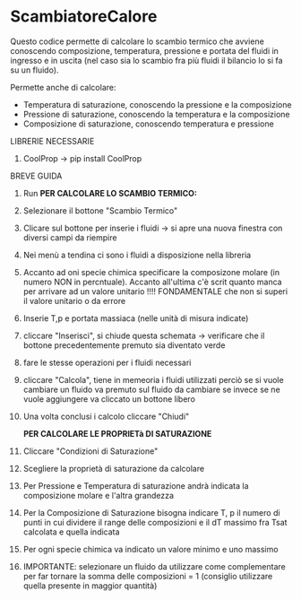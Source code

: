 # ScambiatoreCalore

Questo codice permette di calcolare lo scambio termico che avviene conoscendo composizione, temperatura, pressione e portata del fluidi in ingresso e in uscita (nel caso sia lo scambio fra più fluidi il bilancio lo si fa su un fluido).

Permette anche di calcolare:

* Temperatura di saturazione, conoscendo la pressione e la composizione
* Pressione di saturazione, conoscendo la temperatura e la composizione
* Composizione di saturazione, conoscendo temperatura e pressione

LIBRERIE NECESSARIE

1) CoolProp -> pip install CoolProp

 BREVE GUIDA

1) Run
   **PER CALCOLARE LO SCAMBIO TERMICO:**
2) Selezionare il bottone "Scambio Termico"
3) Clicare sul bottone per inserie i fluidi -> si apre una nuova finestra con diversi campi da riempire
4) Nei menù a tendina ci sono i fluidi a disposizione nella libreria
5) Accanto ad oni specie chimica specificare la composizone molare (in numero NON in percntuale). Accanto all'ultima c'è scrit quanto manca per arrivare ad un valore unitario !!!! FONDAMENTALE che non si superi il valore unitario o da errore
6) Inserie T,p e portata massiaca (nelle unità di misura indicate)
7) cliccare "Inserisci", si chiude questa schemata -> verificare che il bottone precedentemente premuto sia diventato verde
8) fare le stesse operazioni per i fluidi necessari
9) cliccare "Calcola", tiene in memeoria i fluidi utilizzati perciò se si vuole cambiare un fluido va premuto sul fluido da cambiare se invece se ne vuole aggiungere va cliccato un bottone libero
10) Una volta conclusi i calcolo cliccare "Chiudi"

    **PER CALCOLARE LE PROPRIETà DI SATURAZIONE**
11) Cliccare "Condizioni di Saturazione"
12) Scegliere la proprietà di saturazione da calcolare
13) Per Pressione e Temperatura di saturazione andrà indicata la composizione molare e l'altra grandezza
14) Per la Composizione di Saturazione bisogna indicare T, p il numero di punti in cui dividere il range delle composizioni e il dT massimo fra Tsat calcolata e quella indicata
15) Per ogni specie chimica va indicato un valore minimo e uno massimo
16) IMPORTANTE: selezionare un fluido da utilizzare come complementare per far tornare la somma delle composizioni = 1 (consiglio utilizzare quella presente in maggior quantità)
